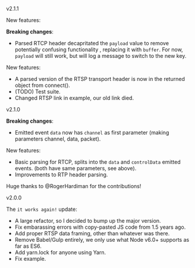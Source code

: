 v2.1.1

New features:

**Breaking changes**:

- Parsed RTCP header decapritated the `payload` value to remove potentially confusing functionality
, replacing it with `buffer`. For now, `payload` will still work, but will log a message to switch
to the new key.

New features:

- A parsed version of the RTSP transport header is now in the returned object from connect().
- (TODO) Test suite.
- Changed RTSP link in example, our old link died.

v2.1.0

**Breaking changes**:

- Emitted event `data` now has `channel` as first parameter (making parameters channel, data, packet).

New features:

- Basic parsing for RTCP, splits into the `data` and `controlData` emitted events. (both have same
parameters, see above).
- Improvements to RTP header parsing.

Huge thanks to @RogerHardiman for the contributions!

v2.0.0

The `it works again!` update: 

- A large refactor, so I decided to bump up the major version.
- Fix embarassing errors with copy-pasted JS code from 1.5 years ago.
- Add proper RTSP data framing, other than whatever was there.
- Remove Babel/Gulp entirely, we only use what Node v6.0+ supports as far as ES6.
- Add yarn.lock for anyone using Yarn.
- Fix example.